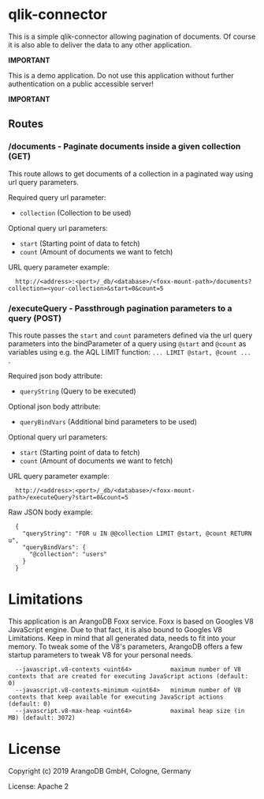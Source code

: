 # qlik-connector

This is a simple qlik-connector allowing pagination of documents. Of course it is also able to
deliver the data to any other application. 

**IMPORTANT**

This is a demo application. Do not use this application without further authentication on a public accessible server!

**IMPORTANT**

## Routes

### /documents - Paginate documents inside a given collection (GET)

This route allows to get documents of a collection in a paginated way using url query
parameters.

Required query url parameter:
- `collection` (Collection to be used)

Optional query url parameters:
- `start` (Starting point of data to fetch)
- `count` (Amount of documents we want to fetch)

URL query parameter example:
```
  http://<address>:<port>/_db/<database>/<foxx-mount-path>/documents?collection=<your-collection>&start=0&count=5
```

### /executeQuery - Passthrough pagination parameters to a query (POST)

This route passes the `start` and `count` parameters defined via the url query parameters
into the bindParameter of a query using `@start` and `@count` as variables using e.g. the
AQL LIMIT function:  `... LIMIT @start, @count ... `.

Required json body attribute:
- `queryString` (Query to be executed)

Optional json body attribute:
- `queryBindVars` (Additional bind parameters to be used)

Optional query url parameters:
- `start` (Starting point of data to fetch)
- `count` (Amount of documents we want to fetch)

URL query parameter example:
```
  http://<address>:<port>/_db/<database>/<foxx-mount-path>/executeQuery?start=0&count=5
```

Raw JSON body example:

```
  {
    "queryString": "FOR u IN @@collection LIMIT @start, @count RETURN u",
    "queryBindVars": {
      "@collection": "users"
    }
  }
```

# Limitations

This application is an ArangoDB Foxx service. Foxx is based on Googles V8 JavaScript engine.
Due to that fact, it is also bound to Googles V8 Limitations. Keep in mind that all generated
data, needs to fit into your memory. To tweak some of the V8's parameters, ArangoDB offers a few
startup parameters to tweak V8 for your personal needs.

```
  --javascript.v8-contexts <uint64>           maximum number of V8 contexts that are created for executing JavaScript actions (default: 0)
  --javascript.v8-contexts-minimum <uint64>   minimum number of V8 contexts that keep available for executing JavaScript actions (default: 0)
  --javascript.v8-max-heap <uint64>           maximal heap size (in MB) (default: 3072)
```

# License

Copyright (c) 2019 ArangoDB GmbH, Cologne, Germany

License: Apache 2
